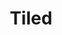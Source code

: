 ---
layout: module
title: Tiled
authors: [korlibs]
category: Tilemaps
link: https://github.com/korlibs/korge-tiled/tree/main/korge-tiled
icon: /i/tiled.png
---